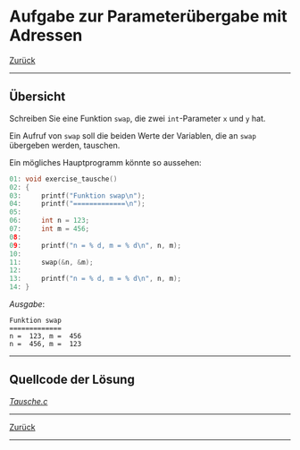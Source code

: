# Aufgabe zur Parameterübergabe mit Adressen

[Zurück](./../Exercises.md)

---

## Übersicht

Schreiben Sie eine Funktion `swap`,
die zwei `int`-Parameter `x` und `y` hat.

Ein Aufruf von `swap` soll die beiden Werte der Variablen,
die an  `swap` übergeben werden, tauschen.

Ein mögliches Hauptprogramm könnte so aussehen:

```cpp
01: void exercise_tausche()
02: {
03:     printf("Funktion swap\n");
04:     printf("=============\n");
05: 
06:     int n = 123;
07:     int m = 456;
08: 
09:     printf("n = % d, m = % d\n", n, m);
10: 
11:     swap(&n, &m);
12: 
13:     printf("n = % d, m = % d\n", n, m);
14: }
```

*Ausgabe*:


```
Funktion swap
=============
n =  123, m =  456
n =  456, m =  123
```


---

## Quellcode der Lösung

[*Tausche.c*](./Tausche.c)

---

[Zurück](./../Exercises.md)

---
